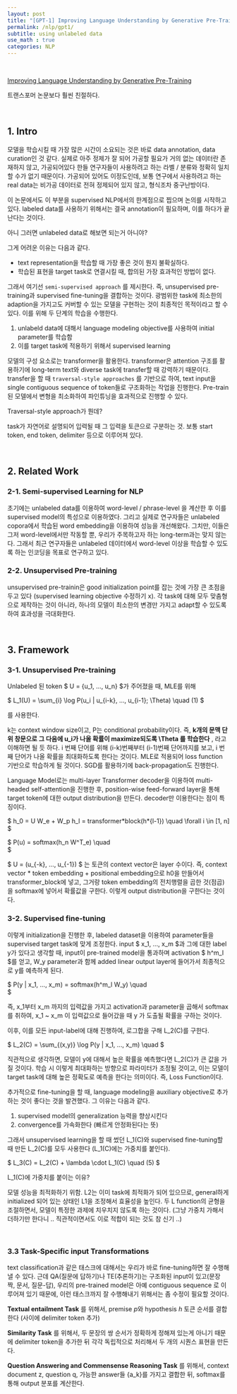 ```yaml
---
layout: post
title: "[GPT-1] Improving Language Understanding by Generative Pre-Training(2018)"
permalink: /nlp/gpt1/
subtitle: using unlabeled data 
use_math : true
categories: NLP
---
```


<br />

[Improving Language Understanding by Generative Pre-Training](https://cdn.openai.com/research-covers/language-unsupervised/language_understanding_paper.pdf) 

트랜스포머 논문보다 훨씬 친절하다. 

<br />

## 1. Intro

모델을 학습시킬 때 가장 많은 시간이 소요되는 것은 바로 data annotation, data curation인 것 같다. 실제로 아주 정제가 잘 되어 가공할 필요가 거의 없는 데이터란 존재하지 않고, 가공되어있다 한들 연구자들이 사용하려고 하는 라벨 / 분류와 정확히 일치할 수가 없기 때문이다. 가공되어 있어도 이정도인데, 보통 연구에서 사용하려고 하는 real data는 비가공 데이터로 전혀 정제되어 있지 않고, 형식조차 중구난방이다. 

이 논문에서도 이 부분을 supervised NLP에서의 한계점으로 찝으며 논의를 시작하고 있다. labeled data를 사용하기 위해서는 결국 annotation이 필요하며, 이를 하다가 끝난다는 것이다. 

<div class="callout">

아니 그러면 unlabeled data로 해보면 되는거 아니야? 

그게 어려운 이유는 다음과 같다.
- text representation을 학습할 때 가장 좋은 것이 뭔지 불확실하다. 
- 학습된 표현을 target task로 연결시킬 때, 합의된 가장 효과적인 방법이 없다. 

</div>

그래서 여기선 `semi-supervised approach` 를 제시한다. 즉, unsupervised pre-training과 supervised fine-tuning을 결합하는 것이다. 광범위한 task에 최소한의 adaption을 가지고도 커버할 수 있는 모델을 구현하는 것이 최종적인 목적이라고 할 수 있다. 이를 위해 두 단계의 학습을 수행한다. 

1. unlabeld data에 대해서 language modeling objective를 사용하여 initial parameter를 학습함 
2. 이를 target task에 적용하기 위해서 supervised learning 

모델의 구성 요소로는 transformer을 활용한다. transformer은 attention 구조를 활용하기에 long-term text와 diverse task에 transfer할 때 강력하기 때문이다. transfer을 할 때 `traversal-style approaches` 를 기반으로 하여, text input을 single contiguous sequence of token들로 구조화하는 작업을 진행한다. Pre-train된 모델에서 변형을 최소화하여 파인튜닝을 효과적으로 진행할 수 있다. 

<div class="callout">

Traversal-style approach가 뭔데? 

task가 자연어로 설명되어 입력될 때 그 입력을 토큰으로 구분하는 것. 보통 start token, end token, delimiter 등으로 이루어져 있다. 

</div>

<br />


## 2. Related Work

### 2-1. Semi-supervised Learning for NLP

초기에는 unlabeled data를 이용하여 word-level / phrase-level 을 계산한 후 이를 supervised model의 특성으로 이용하였다. 그리고 실제로 연구자들은 unlabeled copora에서 학습된 word embedding을 이용하여 성능을 개선해왔다. 그치만, 이들은 그저 word-level에서만 작동할 뿐, 우리가 주목하고자 하는 long-term과는 맞지 않는다. 그래서 최근 연구자들은 unlabeled 데이터에서 word-level 이상을 학습할 수 있도록 하는 인코딩을 목표로 연구하고 있다. 

### 2-2. Unsupervised Pre-training

unsupervised pre-trainin은 good initialization point를 잡는 것에 가장 큰 초점을 두고 있다 (supervised learning objective 수정하기 x). 각 task에 대해 모두 맞춤형으로 제작하는 것이 아니라, 하나의 모델이 최소한의 변경만 가지고 adapt할 수 있도록 하여 효과성을 극대화한다. 

<br />

## 3. Framework

### 3-1. Unsupervised Pre-training

Unlabeled 된 token $ U = \{u_1, ..., u_n\} $가 주어졌을 때, MLE를 위해 

$
L_1(U) = \sum_{i} \log P(u_i | u_{i-k}, ..., u_{i-1}; \Theta) \quad (1)
$

를 사용한다. 

k는 context window size이고, P는 conditional probability이다. 즉, **k개의 문맥 단위 창문으로 그 다음에 u_i가 나올 확률이 maximize되도록 \Theta 를 학습한다** , 라고 이해하면 될 듯 하다. i 번째 단어를 위해 (i-k)번째부터 (i-1)번째 단어까지를 보고, i 번째 단어가 나올 확률을 최대화하도록 한다는 것이다. MLE로 적용되어 loss function 기반으로 학습하게 될 것이다. SGD를 활용하기에 back-propagation도 진행한다.  

Language Model로는 multi-layer Transformer decoder을 이용하여 multi-headed self-attention을 진행한 후, position-wise feed-forward layer을 통해 target token에 대한 output distribution을 만든다. decoder만 이용한다는 점이 특징이다. 

$
h_0 = U W_e + W_p h_l = transformer\*block(h*{l-1}) \quad \forall i \in [1, n]
$

$
P(u) = softmax(h_n W^T_e) \quad  
$

$ U = (u_{-k}, ..., u_{-1}) $ 는 토큰의 context vector은 layer 수이다. 즉, context vector * token embedding + positional embedding으로 h0을 만들어서 transformer_block에 넣고, 그거랑 token embedding의 전치행렬을 곱한 것(점곱)을 softmax에 넣어서 확률값을 구한다. 이렇게 output distribution을 구한다는 것이다. 

### 3-2. Supervised fine-tuning

이렇게 initialization을 진행한 후, labeled dataset을 이용하여 parameter들을 supervised target task에 맞게 조정한다. input $ x_1, ..., x_m $과 그에 대한 label y가 있다고 생각할 때, input이 pre-trained model을 통과하며 activation $ h^m_l $를 얻고, W_y parameter과 함께 added linear output layer에 들어가서 최종적으로 y를 예측하게 된다. 

$
P(y | x_1, ..., x_m) = softmax(h^m_l W_y) \quad  
$

즉, x_1부터 x_m 까지의 입력값을 가지고 activation과 parameter을 곱해서 softmax를 취하여, x_1 ~ x_m 이 입력값으로 들어갔을 때 y 가 도출될 확률을 구하는 것이다. 

이후, 이를 모든 input-label에 대해 진행하여, 로그합을 구해 L_2(C)를 구한다. 

$
L_2(C) = \sum_{(x,y)} \log P(y | x_1, ..., x_m) \quad
$

직관적으로 생각하면, 모델이 y에 대해서 높은 확률을 예측했다면 L_2(C)가 큰 값을 가질 것이다. 학습 시 이렇게 최대화하는 방향으로 파라미터가 조정될 것이고, 이는 모델이 target task에 대해 높은 정확도로 예측을 한다는 의미이다. 즉, Loss Function이다. 

추가적으로 fine-tuning을 할 때, language modeling을 auxiliary objective로 추가하는 것이 좋다는 것을 발견했다. 그 이유는 다음과 같다. 

1. supervised model의 generalization 능력을 향상시킨다
2. convergence를 가속화한다 (빠르게 안정화된다는 뜻) 

그래서 unsupervised learning을 할 때 썼던 L_1(C)와 supervised fine-tuning할 때 만든 L_2(C)를 모두 사용한다 (L_1(C)에는 가중치를 붙인다). 

$
L_3(C) = L_2(C) + \lambda \cdot L_1(C) \quad (5)
$


<div class="callout">

L_1(C)에 가중치를 붙이는 이유?

모델 성능을 최적화하기 위함. L2는 이미 task에 최적화가 되어 있으므로, general하게 initialized 되어 있는 상태인 L1을 조정해서 효율성을 높인다. 두 L function의 균형을 조절하면서, 모델이 특정한 과제에 치우치지 않도록 하는 것이다. (그냥 가중치 가해서 더하기만 한다니 .. 직관적이면서도 이로 적합이 되는 것도 참 신기 ..) 

</div>

<br />

### 3.3 Task-Specific input Transformations

text classification과 같은 태스크에 대해서는 우리가 바로 fine-tuning하면 잘 수행해낼 수 있다. 근데 QA(질문에 답하기)나 TE(추론하기)는 구조화된 input이 있고(문장 짝, 문서, 질문-답), 우리의 pre-trained model은 아예 contiguous sequence 로 이루어져 있기 때문에, 이런 태스크까지 잘 수행해내기 위해서는 좀 수정이 필요할 것이다. 

**Textual entailment Task** 를 위해서, premise *p*와 hypothesis *h* 토큰 순서를 결합한다 (사이에 delimiter token 추가) 

**Similarity Task** 를 위해서, 두 문장의 쌍 순서가 정확하게 정해져 있는게 아니기 때문에 delimiter token을 추가한 뒤 각각 독립적으로 처리해서 두 개의 시퀀스 표현을 만든다. 

**Question Answering and Commensense Reasoning Task** 를 위해서, context document z, question q, 가능한 answer들 {a_k}를 가지고 결합한 뒤, softmax를 통해 output 분포를 계산한다.